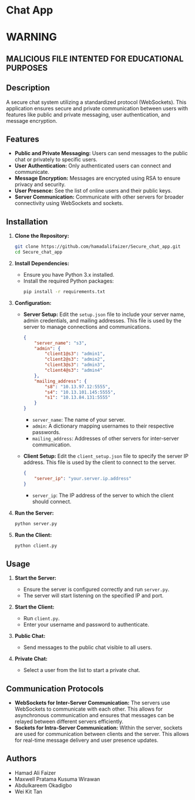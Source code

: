 # Chat App

# WARNING
## MALICIOUS FILE INTENTED FOR EDUCATIONAL PURPOSES

## Description
A secure chat system utilizing a standardized protocol (WebSockets). This application ensures secure and private communication between users with features like public and private messaging, user authentication, and message encryption.

## Features
- **Public and Private Messaging:** Users can send messages to the public chat or privately to specific users.
- **User Authentication:** Only authenticated users can connect and communicate.
- **Message Encryption:** Messages are encrypted using RSA to ensure privacy and security.
- **User Presence:** See the list of online users and their public keys.
- **Server Communication:** Communicate with other servers for broader connectivity using WebSockets and sockets.

## Installation

1. **Clone the Repository:**
    ```bash
    git clone https://github.com/hamadalifaizer/Secure_chat_app.git
    cd Secure_chat_app
    ```

2. **Install Dependencies:**
    - Ensure you have Python 3.x installed.
    - Install the required Python packages:
      ```bash
      pip install -r requirements.txt
      ```

3. **Configuration:**
    - **Server Setup:**
      Edit the `setup.json` file to include your server name, admin credentials, and mailing addresses. This file is used by the server to manage connections and communications.
      ```json
      {
          "server_name": "s3",
          "admin": {
              "client1@s3": "admin1",
              "client2@s3": "admin2",
              "client3@s3": "admin3",
              "client4@s3": "admin4"
          },
          "mailing_address": {
              "s8": "10.13.97.12:5555",
              "s4": "10.13.101.145:5555",
              "s1": "10.13.84.131:5555"
          }
      }
      ```
      - `server_name`: The name of your server.
      - `admin`: A dictionary mapping usernames to their respective passwords.
      - `mailing_address`: Addresses of other servers for inter-server communication.

    - **Client Setup:**
      Edit the `client_setup.json` file to specify the server IP address. This file is used by the client to connect to the server.
      ```json
      {
          "server_ip": "your.server.ip.address"
      }
      ```
      - `server_ip`: The IP address of the server to which the client should connect.

4. **Run the Server:**
    ```bash
    python server.py
    ```

5. **Run the Client:**
    ```bash
    python client.py
    ```

## Usage

1. **Start the Server:**
    - Ensure the server is configured correctly and run `server.py`.
    - The server will start listening on the specified IP and port.

2. **Start the Client:**
    - Run `client.py`.
    - Enter your username and password to authenticate.

3. **Public Chat:**
    - Send messages to the public chat visible to all users.

4. **Private Chat:**
    - Select a user from the list to start a private chat.

## Communication Protocols

- **WebSockets for Inter-Server Communication:** The servers use WebSockets to communicate with each other. This allows for asynchronous communication and ensures that messages can be relayed between different servers efficiently.
- **Sockets for Intra-Server Communication:** Within the server, sockets are used for communication between clients and the server. This allows for real-time message delivery and user presence updates.

## Authors
- Hamad Ali Faizer 
- Maxwell Pratama Kusuma Wirawan  
- Abdulkareem Okadigbo 
- Wei Kit Tan 
